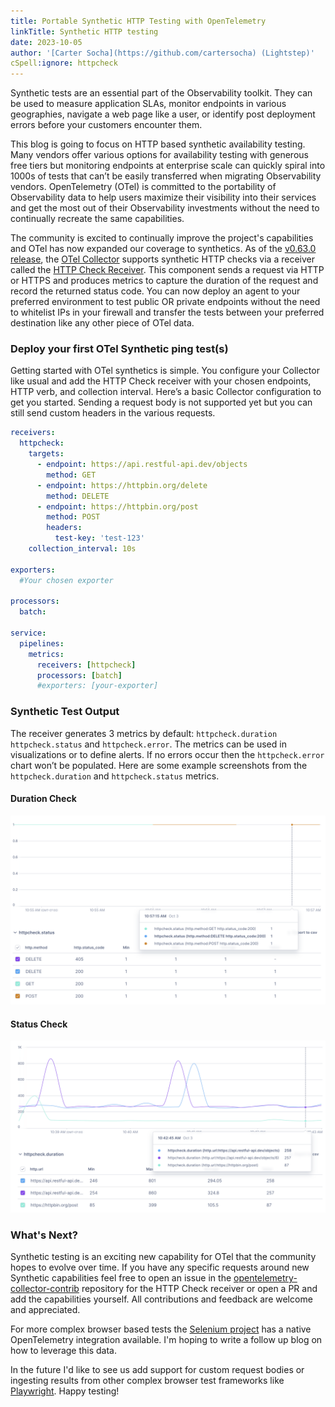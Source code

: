 ```yaml
---
title: Portable Synthetic HTTP Testing with OpenTelemetry
linkTitle: Synthetic HTTP testing
date: 2023-10-05
author: '[Carter Socha](https://github.com/cartersocha) (Lightstep)'
cSpell:ignore: httpcheck
---
```


Synthetic tests are an essential part of the Observability toolkit. They can be
used to measure application SLAs, monitor endpoints in various geographies,
navigate a web page like a user, or identify post deployment errors before your
customers encounter them.

This blog is going to focus on HTTP based synthetic availability testing. Many
vendors offer various options for availability testing with generous free tiers
but monitoring endpoints at enterprise scale can quickly spiral into 1000s of
tests that can’t be easily transferred when migrating Observability vendors.
OpenTelemetry (OTel) is committed to the portability of Observability data to
help users maximize their visibility into their services and get the most out of
their Observability investments without the need to continually recreate the
same capabilities.

The community is excited to continually improve the project's capabilities and
OTel has now expanded our coverage to synthetics. As of the
[v0.63.0 release](https://github.com/open-telemetry/opentelemetry-collector/releases/tag/v0.63.0),
the [OTel Collector](https://opentelemetry.io/docs/collector/) supports
synthetic HTTP checks via a receiver called the
[HTTP Check Receiver](https://github.com/open-telemetry/opentelemetry-collector-contrib/tree/main/receiver/httpcheckreceiver).
This component sends a request via HTTP or HTTPS and produces metrics to capture
the duration of the request and record the returned status code. You can now
deploy an agent to your preferred environment to test public OR private
endpoints without the need to whitelist IPs in your firewall and transfer the
tests between your preferred destination like any other piece of OTel data.

### Deploy your first OTel Synthetic ping test(s)

Getting started with OTel synthetics is simple. You configure your Collector
like usual and add the HTTP Check receiver with your chosen endpoints, HTTP
verb, and collection interval. Here’s a basic Collector configuration to get you
started. Sending a request body is not supported yet but you can still send
custom headers in the various requests.

```yaml
receivers:
  httpcheck:
    targets:
      - endpoint: https://api.restful-api.dev/objects
        method: GET
      - endpoint: https://httpbin.org/delete
        method: DELETE
      - endpoint: https://httpbin.org/post
        method: POST
        headers:
          test-key: 'test-123'
    collection_interval: 10s

exporters:
  #Your chosen exporter

processors:
  batch:

service:
  pipelines:
    metrics:
      receivers: [httpcheck]
      processors: [batch]
      #exporters: [your-exporter]
```

### Synthetic Test Output

The receiver generates 3 metrics by default: `httpcheck.duration`
`httpcheck.status` and `httpcheck.error`. The metrics can be used in
visualizations or to define alerts. If no errors occur then the
`httpcheck.error` chart won’t be populated. Here are some example screenshots
from the `httpcheck.duration` and `httpcheck.status` metrics.

#### Duration Check

![Synthetic duration check result](httpcheck-duration.png 'Synthetic duration check result')

#### Status Check

![Synthetic status check result](httpcheck-status.png 'Synthetic status check result')

### What's Next?

Synthetic testing is an exciting new capability for OTel that the community
hopes to evolve over time. If you have any specific requests around new
Synthetic capabilities feel free to open an issue in the
[opentelemetry-collector-contrib](https://github.com/open-telemetry/opentelemetry-collector-contrib/)
repository for the HTTP Check receiver or open a PR and add the capabilities
yourself. All contributions and feedback are welcome and appreciated.

For more complex browser based tests the
[Selenium project](https://www.selenium.dev/documentation/grid/advanced_features/observability/)
has a native OpenTelemetry integration available. I'm hoping to write a follow
up blog on how to leverage this data.

In the future I'd like to see us add support for custom request bodies or
ingesting results from other complex browser test frameworks like
[Playwright](https://playwright.dev/). Happy testing!
